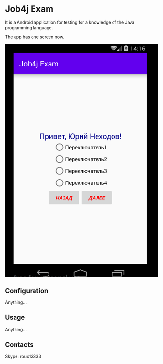 # Job4j Exam

It is a Android application for testing for a knowledge of the Java programming language.

The app has one screen now.

![Image of Job4jExamFirstScreen](/images/Job4jExamFirstScreen1.png)

## Configuration

Anything...

## Usage

Anything...

## Contacts
 Skype: roux13333